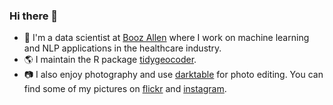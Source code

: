 ### Hi there 👋

- 🔭 I'm a data scientist at [Booz Allen](https://www.boozallen.com/) where I work on machine learning and NLP applications in the healthcare industry.
- 🌎 I maintain the R package [tidygeocoder](https://jessecambon.github.io/tidygeocoder/).
- 📷 I also enjoy photography and use [darktable](https://github.com/darktable-org/darktable) for photo editing. You can find some of my pictures on [flickr](https://www.flickr.com/people/144575322@N06/) and [instagram](https://www.instagram.com/jessecambon/).

